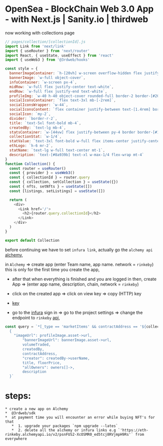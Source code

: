 # OpenSea - BlockChain Web 3.0 App - with Next.js | Sanity.io | thirdweb 
now working with collections page

```js
// pages/collection/[collectionId].js
import Link from 'next/link'
import { useRouter } from 'next/router'
import React, { useState, useEffect } from 'react'
import { useWeb3 } from '@3rdweb/hooks'

const style = {
  bannerImageContainer: `h-[20vh] w-screen overflow-hidden flex justify-center items-center`,
  bannerImage: `w-full object-cover`,
  infoContainer: `w-screen px-4`,
  midRow: `w-full flex justify-center text-white`,
  endRow: `w-full flex justify-end text-white`,
  profileImg: `w-40 h-40 object-cover rounded-full border-2 border-[#202225] mt-[-4rem]`,
  socialIconsContainer: `flex text-3xl mb-[-2rem]`,
  socialIconsWrapper: `w-44`,
  socialIconsContent: `flex container justify-between text-[1.4rem] border-2 rounded-lg px-2`,
  socialIcon: `my-2`,
  divider: `border-r-2`,
  title: `text-5xl font-bold mb-4`,
  createdBy: `text-lg mb-4`,
  statsContainer: `w-[44vw] flex justify-between py-4 border border-[#151b22] rounded-xl mb-4`,
  collectionStat: `w-1/4`,
  statValue: `text-3xl font-bold w-full flex items-center justify-center`,
  ethLogo: `h-6 mr-2`,
  statName: `text-lg w-full text-center mt-1`,
  description: `text-[#8a939b] text-xl w-max-1/4 flex-wrap mt-4`
}
function Collection() {
  const router = useRouter()
  const { provider } = useWeb3()
  const { collectionId } = router.query
  const { collection, setCollection } = useState({})
  const { nfts, setNfts } = useState([])
  const [listings, setListings] = useState([])

  return (
    <div>
      <Link href='/'>
        <h2>{router.query.collectionId}</h2>
      </Link>
    </div>
  )
}

export default Collection

```

before continuing we have to set `infura link`, actually go the `alchemy api` [alchemy](https://www.alchemy.com/),

in `Alchemy` => create app (enter Team name, app name. network = `rinkeby`) this is only for the first time you create the app,

* after that when everything is finished and you are logged in then, create App => (enter app name, description, chain, network = `rinkeby`)
* click on the created app => click on view key => copy (HTTP) key
* [key](https://eth-rinkeby.alchemyapi.io/v2/psnFUS2-XcOSMR0_ed5tcj8RVjmpH9Rs)

* go to the [infura](https://infura.io/dashboard) sign in => go to the project settings => change the endpoint to `rinkeby` [api](https://rinkeby.infura.io/v3/a559755863e64c1581872be99e6d9782),


```js
const query = `*[_type == 'marketItems' && contractAddress == '${collectionId}'] {
  {
    "imageUrl": profileImage.asset->url,
        "bannerImageUrl": bannerImage.asset->url,
        volumeTraded,
        createdBy,
        contractAddress,
        "creator": createdBy->userName,
        title, floorPrice,
        "allOwners": owners[]->,
        description
  }`
```

 # steps:
    * create a new app on Alchemy
    *  @3rdweb/sdk
    *  at payment time you will encounter an error while buying NFT's for that
       *  1. upgrade your packages `npm upgrade --lates`
       *  2. delete all the alchemy or infura links e.g `'https://eth-rinkeby.alchemyapi.io/v2/psnFUS2-XcOSMR0_ed5tcj8RVjmpH9Rs'` from everywhere

